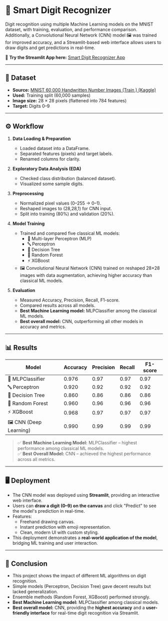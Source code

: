 # 📘 Smart Digit Recognizer

Digit recognition using multiple Machine Learning models on the MNIST dataset, with training, evaluation, and performance comparison.  
Additionally, a Convolutional Neural Network (CNN) model 🖼️ was trained for improved accuracy, and a Streamlit-based web interface allows users to draw digits and get predictions in real-time.  

🔗 **Try the Streamlit App here:** [Smart Digit Recognizer App](YOUR_STREAMLIT_LINK_HERE)

---

## 📂 Dataset

- **Source:** [MNIST 60,000 Handwritten Number Images (Train ) (Kaggle)](https://www.kaggle.com/datasets/oddrationale/mnist-in-csv)  
- **Used:** Training split (60,000 samples)  
- **Image size:** 28 × 28 pixels (flattened into 784 features)  
- **Target:** Digits 0–9  

---

## ⚙️ Workflow

1. **Data Loading & Preparation**
   - Loaded dataset into a DataFrame.
   - Separated features (pixels) and target labels.
   - Renamed columns for clarity.

2. **Exploratory Data Analysis (EDA)**
   - Checked class distribution (balanced dataset).
   - Visualized some sample digits.

3. **Preprocessing**
   - Normalized pixel values (0–255 → 0–1).
   - Reshaped images to (28,28,1) for CNN input.
   - Split into training (80%) and validation (20%).

4. **Model Training**
   - Trained and compared five classical ML models:
     - 🧠 Multi-layer Perceptron (MLP)  
     - 🔤 Perceptron  
     - 🌳 Decision Tree  
     - 🌲 Random Forest  
     - ⚡ XGBoost  
   - 🖼️ Convolutional Neural Network (CNN) trained on reshaped 28×28 images with data augmentation, achieving higher accuracy than classical ML models.

5. **Evaluation**
   - Measured Accuracy, Precision, Recall, F1-score.
   - Compared results across all models.
   - **Best Machine Learning model:** MLPClassifier among the classical ML models.  
   - **Best overall model:** CNN, outperforming all other models in accuracy and metrics.

---

## 📊 Results

| Model                   | Accuracy | Precision | Recall | F1-score |
|-------------------------|----------|-----------|--------|----------|
| 🧠 MLPClassifier        | 0.976    | 0.97      | 0.97   | 0.97     |
| 🔤 Perceptron           | 0.920    | 0.92      | 0.92   | 0.92     |
| 🌳 Decision Tree        | 0.860    | 0.86      | 0.86   | 0.86     |
| 🌲 Random Forest        | 0.960    | 0.96      | 0.96   | 0.96     |
| ⚡ XGBoost              | 0.968    | 0.97      | 0.97   | 0.97     |
| 🖼️ CNN (Deep Learning) | 0.990    | 0.99      | 0.99   | 0.99     |

> ✅ **Best Machine Learning Model:** MLPClassifier – highest performance among classical ML models.  
> ✅ **Best Overall Model:** CNN – achieved the highest performance across all metrics.

---

## 🖥️ Deployment

- The CNN model was deployed using **Streamlit**, providing an interactive web interface.  
- Users can **draw a digit (0–9) on the canvas** and click "Predict" to see the model's prediction in real-time.  
- Features:
  - Freehand drawing canvas.
  - Instant prediction with emoji representation.
  - Clean, modern UI with custom styling.  
- This deployment demonstrates a **real-world application of the model**, bridging ML training and user interaction.

---

## 🚀 Conclusion

- This project shows the impact of different ML algorithms on digit recognition.  
- Simple models (Perceptron, Decision Tree) gave decent results but lacked generalization.  
- Ensemble methods (Random Forest, XGBoost) performed strongly.  
- **Best Machine Learning model:** MLPClassifier among classical models.  
- **Best overall model:** CNN, providing the **highest accuracy** and a **user-friendly interface** for real-time digit recognition via Streamlit.